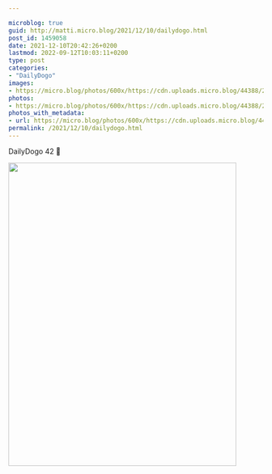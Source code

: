 ```yaml
---

microblog: true
guid: http://matti.micro.blog/2021/12/10/dailydogo.html
post_id: 1459058
date: 2021-12-10T20:42:26+0200
lastmod: 2022-09-12T10:03:11+0200
type: post
categories:
- "DailyDogo"
images:
- https://micro.blog/photos/600x/https://cdn.uploads.micro.blog/44388/2021/f2da4319b2.jpg
photos:
- https://micro.blog/photos/600x/https://cdn.uploads.micro.blog/44388/2021/f2da4319b2.jpg
photos_with_metadata:
- url: https://micro.blog/photos/600x/https://cdn.uploads.micro.blog/44388/2021/f2da4319b2.jpg
permalink: /2021/12/10/dailydogo.html
---
```

DailyDogo 42 🐶

<img src="/media/uploads/2021/f2da4319b2.jpg" width="450" height="600" alt="" />
